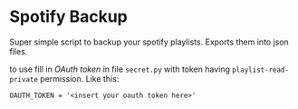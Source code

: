 # Spotify Backup

Super simple script to backup your spotify playlists.
Exports them into json files.


to use fill in *OAuth token* in file `secret.py` with token having `playlist-read-private` permission. Like this:

```
OAUTH_TOKEN = '<insert your oauth token here>'
```

